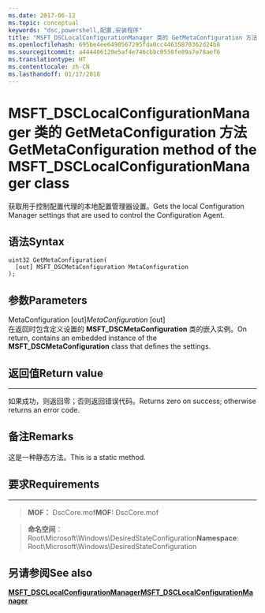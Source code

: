 ```yaml
---
ms.date: 2017-06-12
ms.topic: conceptual
keywords: "dsc,powershell,配置,安装程序"
title: "MSFT_DSCLocalConfigurationManager 类的 GetMetaConfiguration 方法"
ms.openlocfilehash: 695be4ee6490567295fda0cc44635870362d24b8
ms.sourcegitcommit: a444406120e5af4e746cbbc0558fe89a7e78aef6
ms.translationtype: HT
ms.contentlocale: zh-CN
ms.lasthandoff: 01/17/2018
---
```

# <a name="getmetaconfiguration-method-of-the-msftdsclocalconfigurationmanager-class"></a><span data-ttu-id="b8f43-103">MSFT_DSCLocalConfigurationManager 类的 GetMetaConfiguration 方法</span><span class="sxs-lookup"><span data-stu-id="b8f43-103">GetMetaConfiguration method of the MSFT_DSCLocalConfigurationManager class</span></span>

<span data-ttu-id="b8f43-104">获取用于控制配置代理的本地配置管理器设置。</span><span class="sxs-lookup"><span data-stu-id="b8f43-104">Gets the local Configuration Manager settings that are used to control the Configuration Agent.</span></span>

<a name="syntax"></a><span data-ttu-id="b8f43-105">语法</span><span class="sxs-lookup"><span data-stu-id="b8f43-105">Syntax</span></span>
------

```mof
uint32 GetMetaConfiguration(
  [out] MSFT_DSCMetaConfiguration MetaConfiguration
);
```

<a name="parameters"></a><span data-ttu-id="b8f43-106">参数</span><span class="sxs-lookup"><span data-stu-id="b8f43-106">Parameters</span></span>
----------

<span data-ttu-id="b8f43-107">MetaConfiguration \[out\]</span><span class="sxs-lookup"><span data-stu-id="b8f43-107">*MetaConfiguration* \[out\]</span></span>  
<span data-ttu-id="b8f43-108">在返回时包含定义设置的 **MSFT_DSCMetaConfiguration** 类的嵌入实例。</span><span class="sxs-lookup"><span data-stu-id="b8f43-108">On return, contains an embedded instance of the **MSFT_DSCMetaConfiguration** class that defines the settings.</span></span>

## <a name="return-value"></a><span data-ttu-id="b8f43-109">返回值</span><span class="sxs-lookup"><span data-stu-id="b8f43-109">Return value</span></span>
------------

<span data-ttu-id="b8f43-110">如果成功，则返回零；否则返回错误代码。</span><span class="sxs-lookup"><span data-stu-id="b8f43-110">Returns zero on success; otherwise returns an error code.</span></span>

## <a name="remarks"></a><span data-ttu-id="b8f43-111">备注</span><span class="sxs-lookup"><span data-stu-id="b8f43-111">Remarks</span></span>

<span data-ttu-id="b8f43-112">这是一种静态方法。</span><span class="sxs-lookup"><span data-stu-id="b8f43-112">This is a static method.</span></span>

## <a name="requirements"></a><span data-ttu-id="b8f43-113">要求</span><span class="sxs-lookup"><span data-stu-id="b8f43-113">Requirements</span></span>
------------
><span data-ttu-id="b8f43-114">**MOF：** DscCore.mof</span><span class="sxs-lookup"><span data-stu-id="b8f43-114">**MOF:** DscCore.mof</span></span>

><span data-ttu-id="b8f43-115">**命名空间**：Root\Microsoft\Windows\DesiredStateConfiguration</span><span class="sxs-lookup"><span data-stu-id="b8f43-115">**Namespace**: Root\Microsoft\Windows\DesiredStateConfiguration</span></span>


## <a name="see-also"></a><span data-ttu-id="b8f43-116">另请参阅</span><span class="sxs-lookup"><span data-stu-id="b8f43-116">See also</span></span>


[<span data-ttu-id="b8f43-117">**MSFT_DSCLocalConfigurationManager**</span><span class="sxs-lookup"><span data-stu-id="b8f43-117">**MSFT_DSCLocalConfigurationManager**</span></span>](msft-dsclocalconfigurationmanager.md)


 

 



